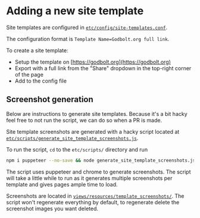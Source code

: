 # Adding a new site template

Site templates are configured in [`etc/config/site-templates.conf`](../etc/config/site-templates.conf).

The configuration format is `Template Name=Godbolt.org full link`.

To create a site template:

- Setup the template on [https://godbolt.org](https://godbolt.org)
- Export with a full link from the "Share" dropdown in the top-right corner of the page
- Add to the config file

## Screenshot generation

Below are instructions to generate site templates. Because it's a bit hacky feel free to not run the script, we can do
so when a PR is made.

Site template screenshots are generated with a hacky script located at
[`etc/scripts/generate_site_template_screenshots.js`](../etc/scripts/generate_site_template_screenshots.js).

To run the script, `cd` to the `etc/scripts/` directory and run

```bash
npm i puppeteer --no-save && node generate_site_template_screenshots.js
```

The script uses puppeteer and chrome to generate screenshots. The script will take a little while to run as it generates
multiple screenshots per template and gives pages ample time to load.

Screenshots are located in [`views/resources/template_screenshots/`](../views/resources/template_screenshots/). The
script won't regenerate everything by default, to regenerate delete the screenshot images you want deleted.
